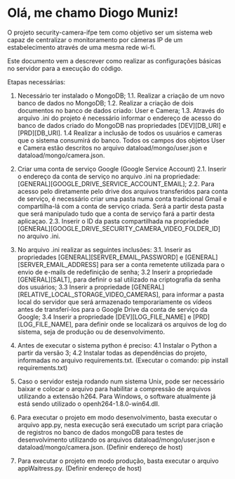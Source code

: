 # Olá, me chamo Diogo Muniz! 

O projeto security-camera-ifpe tem como objetivo ser um sistema web capaz de centralizar o monitoramento por câmeras IP de um estabelecimento
através de uma mesma rede wi-fi.

Este documento vem a descrever como realizar as configurações básicas no servidor para a execução do código.

Etapas necessárias:

1. Necessário ter instalado o MongoDB;
  1.1. Realizar a criação de um novo banco de dados no MongoDB;
  1.2. Realizar a criação de dois documentos no banco de dados criado: User e Camera;
  1.3. Através do arquivo .ini do projeto é necessário informar o endereço de acesso do banco de dados criado do MongoDB nas propriedades 
  [DEV][DB_URI] e [PRD][DB_URI].
  1.4 Realizar a inclusão de todos os usuários e cameras que o sistema consumirá do banco. Todos os campos dos objetos User e Camera estão descritos 
  no arquivo dataload/mongo/user.json e dataload/mongo/camera.json.

2. Criar uma conta de serviço Google (Google Service Account)
  2.1. Inserir o endereço da conta de serviço no arquivo .ini na propriedade: [GENERAL][GOOGLE_DRIVE_SERVICE_ACCOUNT_EMAIL];
  2.2. Para acesso pelo diretamente pelo drive dos arquivos transferidos para conta de serviço, é necessário criar uma pasta numa conta tradicional Gmail
  e compartilha-lá com a conta de serviço criada. Será a partir desta pasta que será manipulado tudo que a conta de serviço fará a partir desta aplicaçao.
  2.3. Inserir o ID da pasta compartilhada na propriedade [GENERAL][GOOGLE_DRIVE_SECURITY_CAMERA_VIDEO_FOLDER_ID] no arquivo .ini.

3. No arquivo .ini realizar as seguintes inclusões:
  3.1. Inserir as propriedades [GENERAL][SERVER_EMAIL_PASSWORD] e [GENERAL][SERVER_EMAIL_ADDRESS] para ser a conta remetente utilizada para 
  o envio de e-mails de redefinição de senha;
  3.2 Inserir a propriedade [GENERAL][SALT], para definir o sal utilizado na criptografia da senha dos usuários;
  3.3 Inserir a propriedade [GENERAL][RELATIVE_LOCAL_STORAGE_VIDEO_CAMERAS], para informar a pasta local do servidor que será armazenado temporariamente
  os vídeos antes de transferí-los para o Google Drive da conta de serviço da Google;
  3.4 Inserir a propriedade [DEV][LOG_FILE_NAME] e [PRD][LOG_FILE_NAME], para definir onde se localizará os arquivos de log do sistema, seja de produção
  ou de desenvolvimento.

4. Antes de executar o sistema python é preciso:
  4.1 Instalar o Python a partir da versão 3;
  4.2 Instalar todas as dependências do projeto, informadas no arquivo requirements.txt. (Executar o comando: pip install requirements.txt)

5. Caso o servidor esteja rodando num sistema Unix, pode ser necessário baixar e colocar o arquivo para habilitar a compressão de arquivos utilizando a
extensão h264. Para Windows, o software atualmente já está sendo utilizado o openh264-1.8.0-win64.dll.

6. Para executar o projeto em modo desenvolvimento, basta executar o arquivo app.py, nesta execução será executado um script para criação de registros
no banco de dados mongoDB para testes de desenvolvimento utilizando os arquivos dataload/mongo/user.json e dataload/mongo/camera.json. 
(Definir endereço de host)

7. Para executar o projeto em modo produção, basta executar o arquivo appWaitress.py. (Definir endereço de host)
  

 
